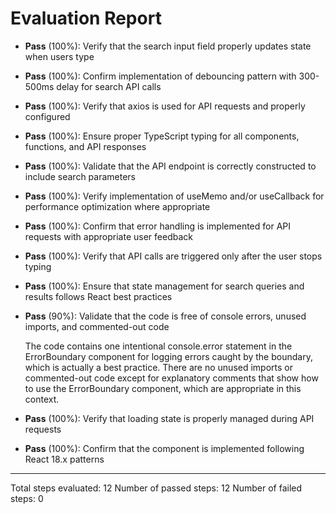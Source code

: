 # Evaluation Report

- **Pass** (100%): Verify that the search input field properly updates state when users type
- **Pass** (100%): Confirm implementation of debouncing pattern with 300-500ms delay for search API calls
- **Pass** (100%): Verify that axios is used for API requests and properly configured
- **Pass** (100%): Ensure proper TypeScript typing for all components, functions, and API responses
- **Pass** (100%): Validate that the API endpoint is correctly constructed to include search parameters
- **Pass** (100%): Verify implementation of useMemo and/or useCallback for performance optimization where appropriate
- **Pass** (100%): Confirm that error handling is implemented for API requests with appropriate user feedback
- **Pass** (100%): Verify that API calls are triggered only after the user stops typing
- **Pass** (100%): Ensure that state management for search queries and results follows React best practices
- **Pass** (90%): Validate that the code is free of console errors, unused imports, and commented-out code

    The code contains one intentional console.error statement in the ErrorBoundary component for logging errors caught by the boundary, which is actually a best practice. There are no unused imports or commented-out code except for explanatory comments that show how to use the ErrorBoundary component, which are appropriate in this context.

- **Pass** (100%): Verify that loading state is properly managed during API requests
- **Pass** (100%): Confirm that the component is implemented following React 18.x patterns

---

Total steps evaluated: 12
Number of passed steps: 12
Number of failed steps: 0
